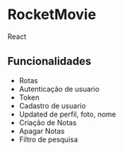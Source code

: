 # RocketMovie

React 
## Funcionalidades

- Rotas
- Autenticação de usuario
- Token
- Cadastro de usuario
- Updated de perfil, foto, nome 
- Criação de Notas
- Apagar Notas
- Filtro de pesquisa